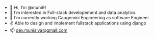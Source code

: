 - 👋 Hi, I’m @muni91
- 👀 I’m interested in Full-stack developement and data analytics
- 🌱 I’m currently working Capgemini Engineering as software Engineer
- ✌️ Able to design and implement fullstack applications using django
- 📫 dev.munisiva@gmail.com

<!---
muni91/muni91 is a ✨ special ✨ repository because its `README.md` (this file) appears on your GitHub profile.
You can click the Preview link to take a look at your changes.
--->
